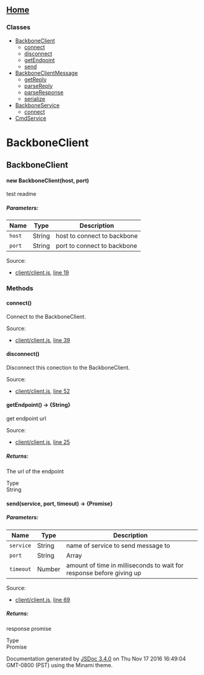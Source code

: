 [Home](index.md)
------------------

### Classes

-   [BackboneClient](BackboneClient.md)
    -   [connect](BackboneClient.md#connect)
    -   [disconnect](BackboneClient.md#disconnect)
    -   [getEndpoint](BackboneClient.md#getEndpoint)
    -   [send](BackboneClient.md#send)
-   [BackboneClientMessage](BackboneClientMessage.md)
    -   [getReply](BackboneClientMessage.md#getReply)
    -   [parseReply](BackboneClientMessage.md#parseReply)
    -   [parseResponse](BackboneClientMessage.md#parseResponse)
    -   [serialize](BackboneClientMessage.md#serialize)
-   [BackboneService](BackboneService.md)
    -   [connect](BackboneService.md#connect)
-   [CmdService](CmdService.md)

BackboneClient
==============

BackboneClient
--------------

#### <span class="type-signature"></span>new BackboneClient<span class="signature">(host, port)</span><span class="type-signature"></span>

test readme

##### Parameters:

| Name   | Type                                   | Description                 |
|--------|----------------------------------------|-----------------------------|
| `host` | <span class="param-type">String</span> | host to connect to backbone |
| `port` | <span class="param-type">String</span> | port to connect to backbone |

Source:  
-   [client/client.js](client_client.js.md), [line 19](client_client.js.md#line19)

### Methods

#### <span class="type-signature"></span>connect<span class="signature">()</span><span class="type-signature"></span>

Connect to the BackboneClient.

Source:  
-   [client/client.js](client_client.js.md), [line 39](client_client.js.md#line39)

#### <span class="type-signature"></span>disconnect<span class="signature">()</span><span class="type-signature"></span>

Disconnect this conection to the BackboneClient.

Source:  
-   [client/client.js](client_client.js.md), [line 52](client_client.js.md#line52)

#### <span class="type-signature"></span>getEndpoint<span class="signature">()</span><span class="type-signature"> → {String}</span>

get endpoint url

Source:  
-   [client/client.js](client_client.js.md), [line 25](client_client.js.md#line25)

##### Returns:

The url of the endpoint

 Type   
<span class="param-type">String</span>

#### <span class="type-signature"></span>send<span class="signature">(service, port, timeout)</span><span class="type-signature"> → {Promise}</span>

##### Parameters:

| Name      | Type                                                                           | Description                                                          |
|-----------|--------------------------------------------------------------------------------|----------------------------------------------------------------------|
| `service` | <span class="param-type">String</span>                                         | name of service to send message to                                   |
| `port`    | <span class="param-type">String</span> | <span class="param-type">Array</span> | port to connect to backbone                                          |
| `timeout` | <span class="param-type">Number</span>                                         | amount of time in milliseconds to wait for response before giving up |

Source:  
-   [client/client.js](client_client.js.md), [line 69](client_client.js.md#line69)

##### Returns:

response promise

 Type   
<span class="param-type">Promise</span>

Documentation generated by [JSDoc 3.4.0](https://github.com/jsdoc3/jsdoc) on Thu Nov 17 2016 16:49:04 GMT-0800 (PST) using the Minami theme.
